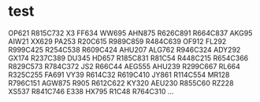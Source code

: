 # test

OP621
R815C732
X3
FF634
WW695
AHN875
R626C891
R664C837
AKG95
AIW21
XX629
PA253
R20C615
R989C859
R484C639
OF912
FL292
R999C425
R254C538
R609C424
AHU207
ALG762
R946C324
ADY292
GX174
R237C389
DU345
HD657
R185C831
R81C54
R448C215
R654C366
R829C573
R784C372
JS2
R66C44
AEG555
AHU239
R299C667
RL664
R325C255
FA691
VY39
R614C32
R619C410
JY861
R114C554
MR128
R796C151
AGW875
R905
R612C622
KY320
AEU230
R855C60
RZ228
XS537
R841C746
E338
HX795
R1C48
R764C310
...
